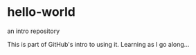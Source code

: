 # hello-world
an intro repository

This is part of GitHub's intro to using it. Learning as I go along...
